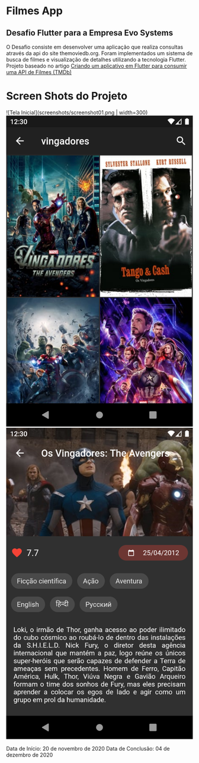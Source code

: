 # Filmes App
## Desafio Flutter para a Empresa Evo Systems

 O Desafio consiste em desenvolver uma aplicação que realiza consultas através da api do site themoviedb.org.
Foram implementados um sistema de busca de filmes e visualização de detalhes utilizando a tecnologia Flutter.
Projeto baseado no artigo [Criando um aplicativo em Flutter para consumir uma API de Filmes (TMDb)](https://medium.com/flutter-comunidade-br/criando-um-aplicativo-em-flutter-para-consumir-uma-api-de-filmes-tmdb-2b5a9982bfcd)


# Screen Shots do Projeto
![Tela Inicial](screenshots/screenshot01.png | width=300)
![Tela de Resultados](screenshots/screenshot02.png)
![Tela de Detalhes do Filme](screenshots/screenshot03.png)



Data de Início: 20 de novembro de 2020
Data de Conclusão: 04 de dezembro de 2020
